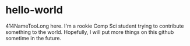 # hello-world
414NameTooLong here. I'm a rookie Comp Sci student trying to contribute something to the world. Hopefully, I will put more things on this github sometime in the future.
